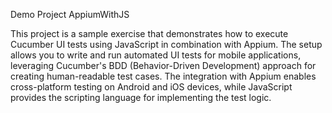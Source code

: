 Demo Project AppiumWithJS

This project is a sample exercise that demonstrates how to execute Cucumber UI tests using JavaScript in combination with Appium. The setup allows you to write and run automated UI tests for mobile applications, leveraging Cucumber's BDD (Behavior-Driven Development) approach for creating human-readable test cases. The integration with Appium enables cross-platform testing on Android and iOS devices, while JavaScript provides the scripting language for implementing the test logic.
